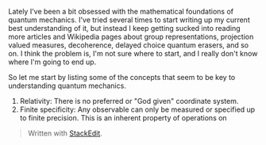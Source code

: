 Lately I've been a bit obsessed with the mathematical foundations of quantum mechanics. I've tried several times to start writing up my current best understanding of it, but instead I keep getting sucked into reading more articles and Wikipedia pages about group representations, projection valued measures, decoherence, delayed choice quantum erasers, and so on. I think the problem is, I'm not sure where to start, and I really don't know where I'm going to end up.

So let me start by listing some of the concepts that seem to be key to understanding quantum mechanics.
1. Relativity: There is no preferred or "God given" coordinate system.
2. Finite specificity: Any observable can only be measured or specified up to finite precision. This is an inherent property of operations on


> Written with [StackEdit](https://stackedit.io/).
<!--stackedit_data:
eyJoaXN0b3J5IjpbLTk5NDY5NTQ5LDIwNzczODE4NjEsLTEzNT
IyMjc4NjAsLTc5NTA3MTkzNSw0NTI0MjE1MjUsOTY4NTIzNDg4
LC0xNzQ3NzQ0NDg1LDEzMTU2Mzg3ODUsLTE4OTExMjAyNl19
-->